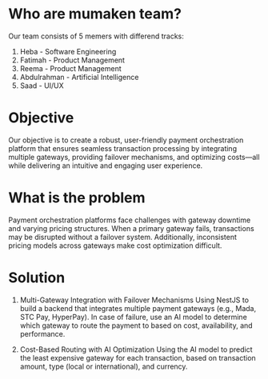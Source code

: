 # Who are mumaken team?

Our team consists of 5 memers with differend tracks:
1. Heba - Software Engineering 
2. Fatimah - Product Management
3. Reema - Product Management
4. Abdulrahman - Artificial Intelligence
5. Saad - UI/UX

# Objective

Our objective is to create a robust, user-friendly payment orchestration platform that ensures seamless transaction processing by integrating multiple gateways, providing failover mechanisms, and optimizing costs—all while delivering an intuitive and engaging user experience.


# What is the problem

 Payment orchestration platforms face challenges with gateway downtime and varying pricing structures. When a primary gateway fails, transactions may be disrupted without a failover system. Additionally, inconsistent pricing models across gateways make cost optimization difficult.

# Solution

1. Multi-Gateway Integration with Failover Mechanisms
Using NestJS to build a backend that integrates multiple payment gateways (e.g., Mada, STC Pay, HyperPay). In case of failure, use an AI model to determine which gateway to route the payment to based on cost, availability, and performance.

2. Cost-Based Routing with AI Optimization
Using the AI model to predict the least expensive gateway for each transaction, based on transaction amount, type (local or international), and currency.